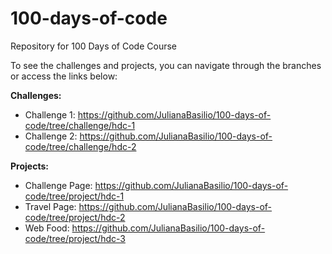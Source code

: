 # 100-days-of-code
Repository for 100 Days of Code Course

To see the challenges and projects, you can navigate through the branches or access the links below:

**Challenges:**
- Challenge 1: https://github.com/JulianaBasilio/100-days-of-code/tree/challenge/hdc-1
- Challenge 2: https://github.com/JulianaBasilio/100-days-of-code/tree/challenge/hdc-2

**Projects:**
- Challenge Page: https://github.com/JulianaBasilio/100-days-of-code/tree/project/hdc-1
- Travel Page: https://github.com/JulianaBasilio/100-days-of-code/tree/project/hdc-2
- Web Food: https://github.com/JulianaBasilio/100-days-of-code/tree/project/hdc-3
